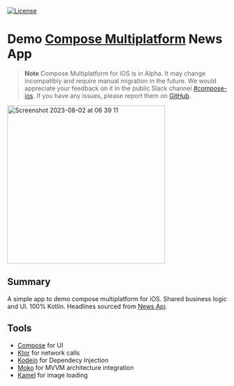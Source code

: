 [![License](https://img.shields.io/badge/License-Apache_2.0-blue.svg)](https://opensource.org/licenses/Apache-2.0)
# Demo [Compose Multiplatform](https://github.com/JetBrains/compose-multiplatform) News App 

> **Note**
> Compose Multiplatform for iOS is in Alpha. It may change incompatibly and require manual migration in the future.
> We would appreciate your feedback on it in the public Slack channel [#compose-ios](https://kotlinlang.slack.com/archives/C0346LWVBJ4/p1678888063176359).
> If you have any issues, please report them on [GitHub](https://github.com/JetBrains/compose-multiplatform/issues).

<img width="361" alt="Screenshot 2023-08-02 at 06 39 11" src="https://github.com/jsonkile/iOS-android-news-app/assets/20788593/083ff674-85d4-43f4-b51a-144d0f9fd125">

## Summary
A simple app to demo compose multiplatform for iOS. Shared business logic and UI. 100% Kotlin.
Headlines sourced from [News Api](https://newsapi.org).

## Tools
- [Compose](https://developer.android.com/jetpack/compose) for UI
- [Ktor](https://ktor.io") for network calls
- [Kodein](https://github.com/kosi-libs/Kodein) for Dependecy Injection
- [Moko](https://github.com/icerockdev/moko-mvvm) for MVVM architecture integration
- [Kamel](https://github.com/Kamel-Media/Kamel) for image loading

